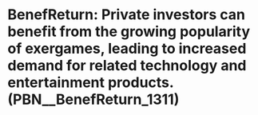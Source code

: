 # BenefReturn: __Private investors can benefit from the growing popularity of exergames, leading to increased demand for related technology and entertainment products.__ (PBN__BenefReturn_1311)

